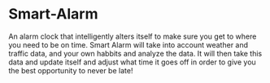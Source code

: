 # Smart-Alarm

An alarm clock that intelligently alters itself to make sure you get to where you need to be on time. 
Smart Alarm will  take into account weather and traffic data, and your own habbits and analyze the data. It will then take this data and update itself and adjust what time it goes off in order to give you the best opportunity to never be late!
